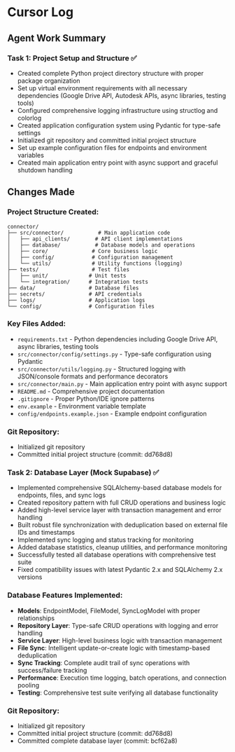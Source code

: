 # Cursor Log

## Agent Work Summary

### Task 1: Project Setup and Structure ✅
- Created complete Python project directory structure with proper package organization
- Set up virtual environment requirements with all necessary dependencies (Google Drive API, Autodesk APIs, async libraries, testing tools)
- Configured comprehensive logging infrastructure using structlog and colorlog
- Created application configuration system using Pydantic for type-safe settings
- Initialized git repository and committed initial project structure
- Set up example configuration files for endpoints and environment variables
- Created main application entry point with async support and graceful shutdown handling

## Changes Made

### Project Structure Created:
```
connector/
├── src/connector/           # Main application code
│   ├── api_clients/        # API client implementations
│   ├── database/           # Database models and operations  
│   ├── core/              # Core business logic
│   ├── config/            # Configuration management
│   └── utils/             # Utility functions (logging)
├── tests/                 # Test files
│   ├── unit/             # Unit tests
│   └── integration/      # Integration tests
├── data/                 # Database files
├── secrets/              # API credentials
├── logs/                 # Application logs
└── config/               # Configuration files
```

### Key Files Added:
- `requirements.txt` - Python dependencies including Google Drive API, async libraries, testing tools
- `src/connector/config/settings.py` - Type-safe configuration using Pydantic
- `src/connector/utils/logging.py` - Structured logging with JSON/console formats and performance decorators
- `src/connector/main.py` - Main application entry point with async support
- `README.md` - Comprehensive project documentation
- `.gitignore` - Proper Python/IDE ignore patterns
- `env.example` - Environment variable template
- `config/endpoints.example.json` - Example endpoint configuration

### Git Repository:
- Initialized git repository
- Committed initial project structure (commit: dd768d8)

### Task 2: Database Layer (Mock Supabase) ✅
- Implemented comprehensive SQLAlchemy-based database models for endpoints, files, and sync logs
- Created repository pattern with full CRUD operations and business logic
- Added high-level service layer with transaction management and error handling
- Built robust file synchronization with deduplication based on external file IDs and timestamps
- Implemented sync logging and status tracking for monitoring
- Added database statistics, cleanup utilities, and performance monitoring
- Successfully tested all database operations with comprehensive test suite
- Fixed compatibility issues with latest Pydantic 2.x and SQLAlchemy 2.x versions

### Database Features Implemented:
- **Models**: EndpointModel, FileModel, SyncLogModel with proper relationships
- **Repository Layer**: Type-safe CRUD operations with logging and error handling
- **Service Layer**: High-level business logic with transaction management
- **File Sync**: Intelligent update-or-create logic with timestamp-based deduplication
- **Sync Tracking**: Complete audit trail of sync operations with success/failure tracking
- **Performance**: Execution time logging, batch operations, and connection pooling
- **Testing**: Comprehensive test suite verifying all database functionality

### Git Repository:
- Initialized git repository
- Committed initial project structure (commit: dd768d8)
- Committed complete database layer (commit: bcf62a8)
